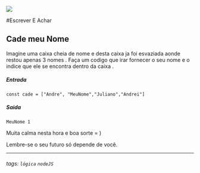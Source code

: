 ![](https://www.devmedia.com.br/arquivos/cursos/hello_world_js_2332/curso_hello_world_js_2332.jpg)

#Escrever E Achar  

## Cade meu Nome  
 Imagine uma caixa cheia de nome e desta caixa ja foi esvaziada aonde restou apenas 3 nomes .
  Faça um codigo que irar fornecer o seu nome e o indice que ele se encontra dentro da caixa . 

##### Entrada
```                
const cade = ["Andre", "MeuNome","Juliano","Andrei"]

 `````
##### Saida
```                
MeuNome 1

 `````



 Muita calma nesta hora e boa sorte  = ) 
 


Lembre-se o seu futuro só depende de você.

---



###### tags: `lógica` `nodeJS`
